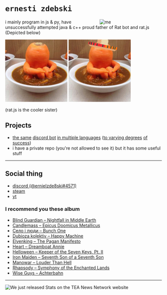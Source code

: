 # `ernesti zdebski`
<img align="right" alt="me" width="200px" src="/images/noéified_ernie.png" />

i mainly program in js & py, have unsuccessfully attempted java & c++
proud father of Rat bot and rat.js (Depicted below)

<a href="https://github.com/ernieIzde8ski/ratbot"><img width="200" src="/images/rat_squared.jpeg"></a> <a href="https://github.com/ernieIzde8ski/rat.js"><img width="200" src="/images/rat_squared_sombrero.jpeg"></a>

(rat.js is the cooler sister)

## Projects

- [the same](https://github.com/ernieIzde8ski/ratbot) [discord bot](https://github.com/ernieIzde8ski/rat.js) [in multiple languages](https://github.com/ernieIzde8ski/petrosiandsbot) ([to varying degrees](https://github.com/ernieIzde8ski/ratbot.java) [of success](https://github.com/ernieIzde8ski/rat.cpp))
- i have a private repo (you're not allowed to see it) but it has some useful stuff

---

## Social thing

- [discord (@ernieIzde8ski#4571)](https://discord.gg/cHZYahK)
- [steam](https://steamcommunity.com/id/ernieIzde8ski/)
- [yt](https://www.youtube.com/channel/UCXaFElK1bS4K-cGFvvl6_4A)

### I recommend you these album

- [Blind Guardian – Nightfall in Middle Earth](https://www.youtube.com/playlist?list=OLAK5uy_koYOy3WnCkS7dIlThVlifRO255feD_OUA)
- [Candlemass – Epicus Doomicus Metallicus](https://www.youtube.com/watch?v=UZjuzPU9UE4&list=OLAK5uy_ncSHOKdrNT2uCSKbmxHOnp3a-iXhiVAM4)
- [Село і люди – Bunch One](https://www.youtube.com/watch?v=J-972oJvbpo&list=PL9FMH_WjZDV2vD7SfgXm2vQZ6xTIo3UZv)
- [Dubioza kolektiv – Happy Machine](https://www.youtube.com/watch?v=3ZepI2C2yoQ&list=PLA9ev5N4P-SOHmoLagdrordHoyakqsBRd)
- [Elvenking – The Pagan Manifesto](https://www.youtube.com/playlist?list=OLAK5uy_nKBNdpQqsDUHA3IPo4gdcnk4iUulBVwvY)
- [Heart – Dreamboat Annie](https://www.youtube.com/watch?v=AZTo3iJng7U&list=OLAK5uy_mGvdONyJiSjUFsz74-dO3YOWKyZCs69i8)
- [Helloween – Keeper of the Seven Keys, Pt. II](https://www.youtube.com/watch?v=7BeM4DnJp7s&list=OLAK5uy_mLeHpH6TxPhE5k4ahMS9bNNyW8iyhf-j0)
- [Iron Maiden – Seventh Son of a Seventh Son](https://www.youtube.com/playlist?list=OLAK5uy_m0I0FaRPAN8n3Oe4e0TvaT-B04YFrdhSs)
- [Manowar – Louder Than Hell](https://www.youtube.com/watch?v=SR39birKwwo&list=OLAK5uy_kyTKnKEtFszFbw229GzOZbbU91rkj4jyU)
- [Rhapsody – Symphony of the Enchanted Lands](https://www.youtube.com/watch?v=BVTWmTyaIVo&list=OLAK5uy_m5SMP9g43iuDZ3MPKA8Nlr6efjf3jzcd8)
- [Wise Guys – Achterbahn](https://www.youtube.com/watch?v=fPCdlHdbWm4&list=OLAK5uy_mBrOIJNrtw9PGYEZ8B_VLrWVIzMI2AOlY)

---
![We just released Stats on the TEA News Network website](https://github-readme-stats.vercel.app/api?username=ernieIzde8ski&count_private=true&theme=highcontrast&show_icons=true&hide=stars)
